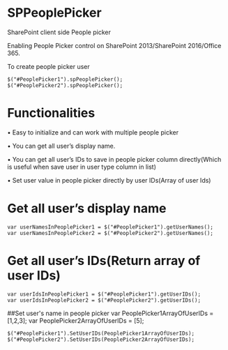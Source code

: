 # SPPeoplePicker




SharePoint client side People picker


Enabling People Picker control on SharePoint 2013/SharePoint 2016/Office 365.


To create people picker user



	$("#PeoplePicker1").spPeoplePicker();
	$("#PeoplePicker2").spPeoplePicker();






# Functionalities


•	Easy to initialize and can work with multiple people picker

•	You can get all user’s display name.

•	You can get all user’s IDs to save in people picker column directly(Which is useful when save user in user type column in list)

•	Set user value in people picker directly by user IDs(Array of user Ids)


# Get all user’s display name



	var userNamesInPeoplePicker1 = $("#PeoplePicker1").getUserNames();
	var userNamesInPeoplePicker2 = $("#PeoplePicker2").getUserNames();






# Get all user’s IDs(Return array of user IDs)

	var userIdsInPeoplePicker1 = $("#PeoplePicker1").getUserIDs();
	var userIdsInPeoplePicker2 = $("#PeoplePicker2").getUserIDs();





##Set user's name in people picker
	var PeoplePicker1ArrayOfUserIDs = [1,2,3];
	var PeoplePicker2ArrayOfUserIDs = [5];

	$("#PeoplePicker1").SetUserIDs(PeoplePicker1ArrayOfUserIDs);
	$("#PeoplePicker2").SetUserIDs(PeoplePicker2ArrayOfUserIDs);
